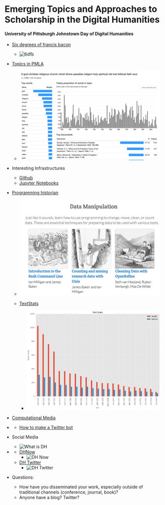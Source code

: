 # Emerging Topics and Approaches to Scholarship in the Digital Humanities

#### University of Pittsburgh Johnstown Day of Digital Humanities



- [Six degrees of francis bacon](http://www.6dfb.org/)
  - ![6dfb](http://www.constellations.pitt.edu/sites/default/files/field/blog/Laud5.jpeg)
- [Topics in PMLA](http://agoldst.github.io/dfr-browser/demo/)
  - ![dfr-browser](dfr-browser.png)
- Interesting Infrastructures
  - [Github](https://github.com/mcburton/)
  - [Jupyter Notebooks](http://jupyter.org)


- [Programming historian](http://programminghistorian.org/)
  
  - ![Programing Historian](prog-hist.png)
  
  
  - [TextStats](https://github.com/johnlaudun/textstats)
    - ![Text Stats](https://github.com/johnlaudun/textstats/blob/master/images/textstats_55_0.png?raw=true)
  
- [Computational Media](http://www.annettevee.com/2015fall_computationalmedia/)
  
- - [How to make a Twitter bot](https://emerging.commons.gc.cuny.edu/2013/10/making-twitter-bot-python-tutorial/)
  
- Social Media
  
  - ![What is DH](what-is-dh.png)
  
- - [DHNow](http://digitalhumanitiesnow.org/subscribed-feeds/)
    - ![DH Now](http://pressforward.org/wp-content/uploads/2013/10/5dhnow_flow.png)
  - [DH Twitter](http://www.martingrandjean.ch/digital-humanities-on-twitter/)
    - ![DH Twitter](http://www.martingrandjean.ch/wp-content/uploads/2015/07/DH-network.png)
  
- Questions:
  
  - How have you disseminated your work, especially outside of traditional channels (conference, journal, book)?
  - Anyone have a blog? Twitter?